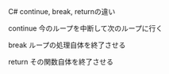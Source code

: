 C#  continue, break, returnの違い

continue
今のループを中断して次のループに行く

break
ループの処理自体を終了させる

return
その関数自体を終了させる